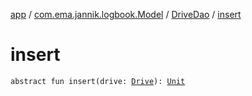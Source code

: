 [app](../../index.md) / [com.ema.jannik.logbook.Model](../index.md) / [DriveDao](index.md) / [insert](./insert.md)

# insert

`abstract fun insert(drive: `[`Drive`](../-drive/index.md)`): `[`Unit`](https://kotlinlang.org/api/latest/jvm/stdlib/kotlin/-unit/index.html)